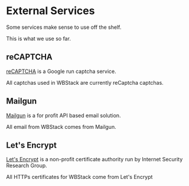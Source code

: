 # External Services

Some services make sense to use off the shelf.

This is what we use so far.

## reCAPTCHA

[reCAPTCHA](https://www.google.com/recaptcha/about/) is a Google run captcha service.

All captchas used in WBStack are currently reCaptcha captchas.

## Mailgun

[Mailgun](https://www.mailgun.com/) is a for profit API based email solution.

All email from WBStack comes from Mailgun.

## Let's Encrypt

[Let's Encrypt](https://letsencrypt.org/) is a non-profit certificate authority run by Internet Security Research Group.

All HTTPs certificates for WBStack come from Let's Encrypt